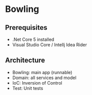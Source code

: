 # Bowling

## Prerequisites
- .Net Core 5 installed
- Visual Studio Core / Intellj Idea Rider

## Architecture
- Bowling: main app (runnable)
- Domain: all services and model
- IoC: Inversion of Control
- Test: Unit tests

